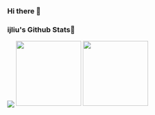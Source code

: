 ### Hi there 👋

<h3 id ="stats">ijliu's Github Stats👋</h3>

<p>
<img align="center" src="https://github-profile-summary-cards.vercel.app/api/cards/profile-details?username=ijliu&theme=vue"/>
<img height=150 src="https://github-readme-stats.vercel.app/api?username=ijliu&show_icons=true&count_private=true&theme=solarized-light">
<img height=150 src="https://github-readme-stats.vercel.app/api/top-langs/?username=ijliu&theme=solarized-light&hide=html,javascript">
<p>
